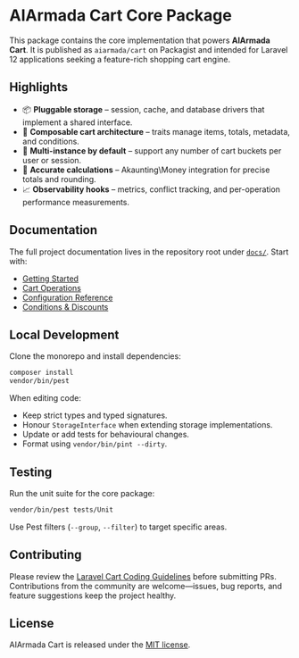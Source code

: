 # AIArmada Cart Core Package

This package contains the core implementation that powers **AIArmada Cart**. It is published as `aiarmada/cart` on Packagist and intended for Laravel 12 applications seeking a feature-rich shopping cart engine.

## Highlights

- 📦 **Pluggable storage** – session, cache, and database drivers that implement a shared interface.
- 🛒 **Composable cart architecture** – traits manage items, totals, metadata, and conditions.
- 🔁 **Multi-instance by default** – support any number of cart buckets per user or session.
- 🧮 **Accurate calculations** – Akaunting\Money integration for precise totals and rounding.
- 📈 **Observability hooks** – metrics, conflict tracking, and per-operation performance measurements.

## Documentation

The full project documentation lives in the repository root under [`docs/`](../../docs/index.md). Start with:

- [Getting Started](../../docs/getting-started.md)
- [Cart Operations](../../docs/cart-operations.md)
- [Configuration Reference](../../docs/configuration.md)
- [Conditions & Discounts](../../docs/conditions.md)

## Local Development

Clone the monorepo and install dependencies:

```bash
composer install
vendor/bin/pest
```

When editing code:

- Keep strict types and typed signatures.
- Honour `StorageInterface` when extending storage implementations.
- Update or add tests for behavioural changes.
- Format using `vendor/bin/pint --dirty`.

## Testing

Run the unit suite for the core package:

```bash
vendor/bin/pest tests/Unit
```

Use Pest filters (`--group`, `--filter`) to target specific areas.

## Contributing

Please review the [Laravel Cart Coding Guidelines](../../.ai/guidelines/cart.blade.php) before submitting PRs. Contributions from the community are welcome—issues, bug reports, and feature suggestions keep the project healthy.

## License

AIArmada Cart is released under the [MIT license](../../LICENSE).

